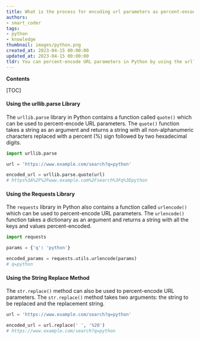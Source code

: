 ```yaml
---
title: What is the process for encoding url parameters as percent-encoded strings in python?
authors:
- smart_coder
tags:
- python
- knowledge
thumbnail: images/python.png
created_at: 2023-04-15 00:00:00
updated_at: 2023-04-15 00:00:00
tldr: You can percent-encode URL parameters in Python by using the urllib.parse.quote() function.
---
```


**Contents**

[TOC]

#### Using the urllib.parse Library

The `urllib.parse` library in Python contains a function called `quote()` which can be used to percent-encode URL parameters. The `quote()` function takes a string as an argument and returns a string with all non-alphanumeric characters replaced with a percent (%) sign followed by two hexadecimal digits.

```python
import urllib.parse

url = 'https://www.example.com/search?q=python'

encoded_url = urllib.parse.quote(url)
# https%3A%2F%2Fwww.example.com%2Fsearch%3Fq%3Dpython
```

#### Using the Requests Library

The `requests` library in Python also contains a function called `urlencode()` which can be used to percent-encode URL parameters. The `urlencode()` function takes a dictionary as an argument and returns a string with all the keys and values percent-encoded.

```python
import requests

params = {'q': 'python'}

encoded_params = requests.utils.urlencode(params)
# q=python
```

#### Using the String Replace Method

The `str.replace()` method can also be used to percent-encode URL parameters. The `str.replace()` method takes two arguments: the string to be replaced and the replacement string.

```python
url = 'https://www.example.com/search?q=python'

encoded_url = url.replace(' ', '%20')
# https://www.example.com/search?q=python
```
